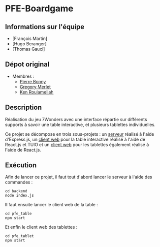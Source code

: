 # PFE-Boardgame

## Informations sur l'équipe
   * [François Martin]
   * [Hugo Beranger]
   * [Thomas Gauci]
    
## Dépot original
* Membres :
    * [Pierre Bonny](pbonny63@free.fr)
    * [Gregory Merlet](gregory.merlet@outlook.fr)
    * [Ken Roulamellah](ken.roulamellah@gmail.com)

## Description
Réalisation du jeu 7Wonders avec une interface répartie sur différents supports à savoir une table interactive, et plusieurs tablettes individuelles.

Ce projet se décompose en trois sous-projets : un [serveur](./backend) réalisé à l'aide d'Express.js, un [client web](./pfe_table) pour la table interactive réalisé à l'aide de React.js et TUIO et un [client web](./pfe_tablet) pour les tablettes également réalisé à l'aide de React.js.

## Exécution
Afin de lancer ce projet, il faut tout d'abord lancer le serveur à l'aide des commandes :

```
cd backend
node index.js
```

Il faut ensuite lancer le client web de la table :

```
cd pfe_table
npm start
```

Et enfin le client web des tablettes :

```
cd pfe_tablet
npm start
```
